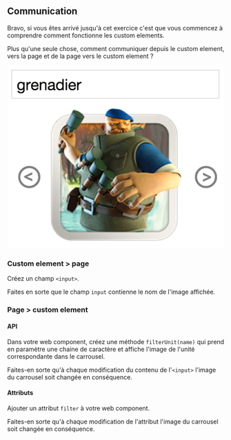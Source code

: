 ## Communication

Bravo, si vous êtes arrivé jusqu'à cet exercice c'est que vous commencez à comprendre comment fonctionne les custom elements.

Plus qu'une seule chose, comment communiquer depuis le custom element, vers la page et de la page vers le custom element ?

![Communication](input.png "Communication")

### Custom element > page

Créez un champ `<input>`.

Faites en sorte que le champ `input` contienne le nom de l'image affichée.

### Page > custom element

#### API

Dans votre web component, créez une méthode `filterUnit(name)` qui prend en paramètre une chaine de caractère et affiche l'image de l'unité correspondante dans le carrousel.

Faites-en sorte qu'à chaque modification du contenu de l'`<input>` l'image du carrousel soit changée en conséquence.

#### Attributs

Ajouter un attribut `filter` à votre web component.

Faites-en sorte qu'à chaque modification de l'attribut l'image du carrousel soit changée en conséquence.
